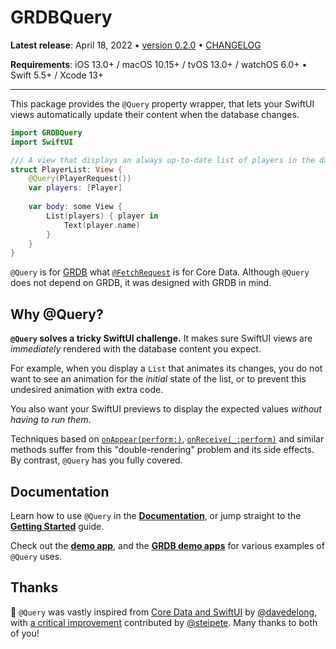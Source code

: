 # GRDBQuery

**Latest release**: April 18, 2022 • [version 0.2.0](https://github.com/groue/GRDBQuery/tree/0.2.0) • [CHANGELOG](CHANGELOG.md)

**Requirements**: iOS 13.0+ / macOS 10.15+ / tvOS 13.0+ / watchOS 6.0+ &bull; Swift 5.5+ / Xcode 13+

---

This package provides the `@Query` property wrapper, that lets your SwiftUI views automatically update their content when the database changes.

```swift
import GRDBQuery
import SwiftUI

/// A view that displays an always up-to-date list of players in the database.
struct PlayerList: View {
    @Query(PlayerRequest())
    var players: [Player]
    
    var body: some View {
        List(players) { player in
            Text(player.name)
        }
    }
}
```

`@Query` is for [GRDB] what [`@FetchRequest`](https://developer.apple.com/documentation/swiftui/fetchrequest) is for Core Data. Although `@Query` does not depend on GRDB, it was designed with GRDB in mind.

## Why @Query?

**`@Query` solves a tricky SwiftUI challenge.** It makes sure SwiftUI views are *immediately* rendered with the database content you expect.

For example, when you display a `List` that animates its changes, you do not want to see an animation for the *initial* state of the list, or to prevent this undesired animation with extra code.

You also want your SwiftUI previews to display the expected values *without having to run them*.

Techniques based on [`onAppear(perform:)`](https://developer.apple.com/documentation/swiftui/view/onappear(perform:)), [`onReceive(_:perform)`](https://developer.apple.com/documentation/swiftui/view/onreceive(_:perform:)) and similar methods suffer from this "double-rendering" problem and its side effects. By contrast, `@Query` has you fully covered.

## Documentation

Learn how to use `@Query` in the **[Documentation]**, or jump straight to the **[Getting Started]** guide.

Check out the **[demo app]**, and the **[GRDB demo apps]** for various examples of `@Query` uses.

## Thanks

🙌 `@Query` was vastly inspired from [Core Data and SwiftUI](https://davedelong.com/blog/2021/04/03/core-data-and-swiftui/) by [@davedelong](https://github.com/davedelong), with [a critical improvement](https://github.com/groue/GRDB.swift/pull/955) contributed by [@steipete](https://github.com/steipete). Many thanks to both of you!


[GRDB]: http://github.com/groue/GRDB.swift
[GRDB demo apps]: https://github.com/groue/GRDB.swift/tree/master/Documentation/DemoApps
[Documentation]: https://groue.github.io/GRDBQuery/0.2/documentation/grdbquery/
[Getting Started]: https://groue.github.io/GRDBQuery/0.2/documentation/grdbquery/gettingstarted
[demo app]: Documentation/QueryDemo

